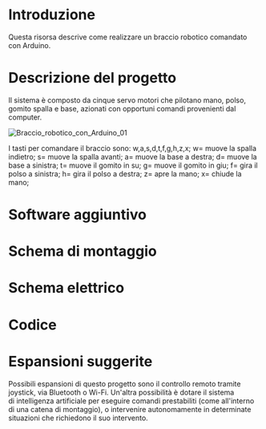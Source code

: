 # Introduzione
Questa risorsa descrive come realizzare un braccio robotico comandato con Arduino.

# Descrizione del progetto
Il sistema è composto da cinque servo motori che pilotano mano, polso, gomito spalla e base, azionati con opportuni comandi provenienti dal computer.

![Braccio_robotico_con_Arduino_01](https://user-images.githubusercontent.com/99251089/153591371-2e8814cf-c9b7-46c2-8c08-735a60089324.jpg)



I tasti per comandare il braccio sono: w,a,s,d,t,f,g,h,z,x;
w= muove la spalla indietro;
s= muove la spalla avanti;
a= muove la base a destra;
d= muove la base a sinistra;
t= muove il gomito in su;
g= muove il gomito in giu;
f= gira il polso a sinistra;
h= gira il polso a destra;
z= apre la mano;
x= chiude la mano;

# Software aggiuntivo


# Schema di montaggio 


# Schema elettrico


# Codice


# Espansioni suggerite 
Possibili espansioni di questo progetto sono il controllo remoto tramite joystick, via Bluetooth o Wi-Fi.
Un'altra possibilità è dotare il sistema di intelligenza artificiale per eseguire comandi prestabiliti (come all'interno di una catena di montaggio), o intervenire autonomamente in determinate situazioni che richiedono il suo intervento.


